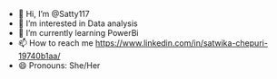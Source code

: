 - 👋 Hi, I’m @Satty117
- 👀 I’m interested in Data analysis
- 🌱 I’m currently learning PowerBi
- 📫 How to reach me https://www.linkedin.com/in/satwika-chepuri-19740b1aa/
- 😄 Pronouns: She/Her

<!---
Satty117/Satty117 is a ✨ special ✨ repository because its `README.md` (this file) appears on your GitHub profile.
You can click the Preview link to take a look at your changes.
--->
